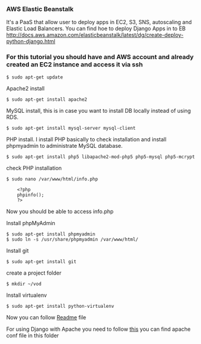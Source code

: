 ### AWS Elastic Beanstalk

It's a PaaS that allow user to deploy apps in EC2, S3, SNS, autoscaling and Elastic Load Balancers. You can find hoe to deploy Django Apps in to EB
http://docs.aws.amazon.com/elasticbeanstalk/latest/dg/create-deploy-python-django.html

### For this tutorial you should have and AWS account and already created an EC2 instance and access it via ssh

```$ sudo apt-get update```

Apache2 install

```$ sudo apt-get install apache2```

MySQL install, this is in case you want to install DB locally instead of using RDS.

```$ sudo apt-get install mysql-server mysql-client```

PHP install. I install PHP basically to check installation and install phpmyadmin to administrate MySQL database.

```$ sudo apt-get install php5 libapache2-mod-php5 php5-mysql php5-mcrypt```

check PHP installation

```$ sudo nano /var/www/html/info.php```
```
	<?php
	phpinfo();
	?>
```

Now you should be able to access info.php

Install phpMyAdmin

```
$ sudo apt-get install phpmyadmin
$ sudo ln -s /usr/share/phpmyadmin /var/www/html/
```

Install git

```$ sudo apt-get install git```

create a project folder

```$ mkdir ~/vod```

Install virtualenv

```$ sudo apt-get install python-virtualenv```

Now you can follow [Readme](../README.md) file

For using Django with Apache you need to follow [this](https://docs.djangoproject.com/en/1.9/howto/deployment/wsgi/modwsgi/) you can find apache conf file in this folder